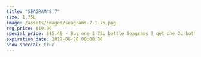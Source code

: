 ```yaml
---
title: "SEAGRAM'S 7"
size: 1.75L
image: /assets/images/seagrams-7-1-75.png
reg_price: $19.99
special_price: $15.49 - Buy one 1.75L bottle Seagrams 7 get one 2L bottle 7up FREE
expiration_date: 2017-06-28 00:00:00
show_special: true
---
```



